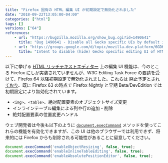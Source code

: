 ```yaml
---
title: "Firefox 固有の HTML 編集 UI が初期設定で無効化されました"
date: "2018-09-22T13:05:00-04:00"
categories: ["html"]
tags: []
versions: ["64"]
references:
    - url: "https://bugzilla.mozilla.org/show_bug.cgi?id=1490641"
      title: "Bug 1490641 - Disable all Gecko specific UIs by default in release build"
    - url: "https://groups.google.com/d/topic/mozilla.dev.platform/6GDK3Kzu9q0/discussion"
      title: "Intent to disable (hide) Gecko specific editing UI of HTML editor by default"
---
```

以下に挙げる [HTML リッチテキストエディター](https://developer.mozilla.org/docs/Web/Guide/HTML/Editable_content) 上の編集 UI 機能は、今のところ Firefox にしか実装されていませんが、W3C Editing Task Force の要請を受けて、Firefox 64 以降初期設定で無効化されました。これらは [廃止予定とされており](https://www.fxsitecompat.com/ja/docs/2018/firefox-specific-html-editing-ui-has-been-deprecated/)、既に Firefox 63 の時点で Firefox Nightly と早期 Beta/DevEdition では初期設定により無効化されています。

* `<img>`、`<table>`、絶対配置要素のオブジェクトサイズ変更
* インラインテーブル編集による列や行の追加・削除
* 絶対配置要素の位置変更ハンドル

ウェブ開発者は今後も以下のように [`document.execCommand`](https://developer.mozilla.org/docs/Web/API/Document/execCommand) メソッドを使ってこれらの機能を有効化できますが、この UI は他のブラウザーでは利用できず、将来的には Firefox からも削除される可能性があることに留意してください。

```js
document.execCommand('enableObjectResizing', false, true);
document.execCommand('enableInlineTableEditing', false, true);
document.execCommand('enableAbsolutePositionEditor', false, true);
```
